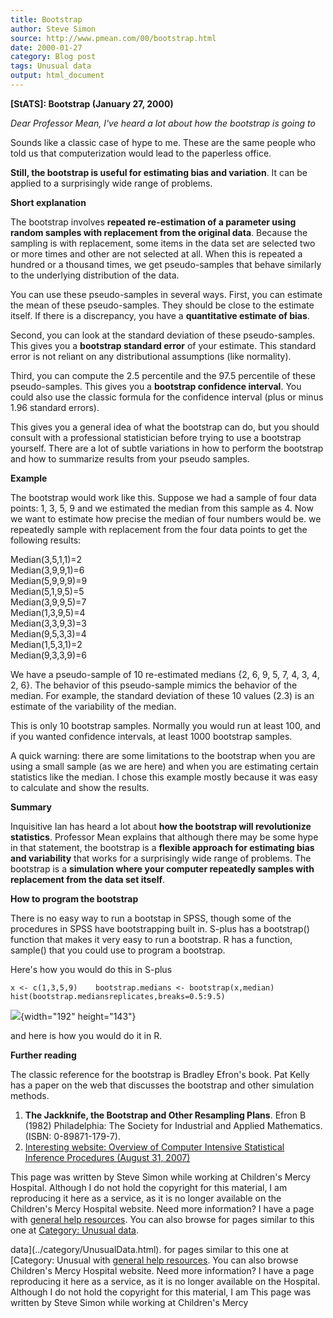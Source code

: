 ```yaml
---
title: Bootstrap
author: Steve Simon
source: http://www.pmean.com/00/bootstrap.html
date: 2000-01-27
category: Blog post
tags: Unusual data
output: html_document
---
```

****[StATS]:** Bootstrap (January 27, 2000)**

*Dear Professor Mean, I've heard a lot about how the bootstrap is going
to*

Sounds like a classic case of hype to me. These are the same people who
told us that computerization would lead to the paperless office.

**Still, the bootstrap is useful for estimating bias and variation**. It
can be applied to a surprisingly wide range of problems.

**Short explanation**

The bootstrap involves **repeated re-estimation of a parameter using
random samples with replacement from the original data**. Because the
sampling is with replacement, some items in the data set are selected
two or more times and other are not selected at all. When this is
repeated a hundred or a thousand times, we get pseudo-samples that
behave similarly to the underlying distribution of the data.

You can use these pseudo-samples in several ways. First, you can
estimate the mean of these pseudo-samples. They should be close to the
estimate itself. If there is a discrepancy, you have a **quantitative
estimate of bias**.

Second, you can look at the standard deviation of these pseudo-samples.
This gives you a **bootstrap standard error** of your estimate. This
standard error is not reliant on any distributional assumptions (like
normality).

Third, you can compute the 2.5 percentile and the 97.5 percentile of
these pseudo-samples. This gives you a **bootstrap confidence
interval**. You could also use the classic formula for the confidence
interval (plus or minus 1.96 standard errors).

This gives you a general idea of what the bootstrap can do, but you
should consult with a professional statistician before trying to use a
bootstrap yourself. There are a lot of subtle variations in how to
perform the bootstrap and how to summarize results from your pseudo
samples.

**Example**

The bootstrap would work like this. Suppose we had a sample of four data
points: 1, 3, 5, 9 and we estimated the median from this sample as 4.
Now we want to estimate how precise the median of four numbers would be.
we repeatedly sample with replacement from the four data points to get
the following results:

Median(3,5,1,1)=2\
Median(3,9,9,1)=6\
Median(5,9,9,9)=9\
Median(5,1,9,5)=5\
Median(3,9,9,5)=7\
Median(1,3,9,5)=4\
Median(3,3,9,3)=3\
Median(9,5,3,3)=4\
Median(1,5,3,1)=2\
Median(9,3,3,9)=6

We have a pseudo-sample of 10 re-estimated medians {2, 6, 9, 5, 7, 4, 3,
4, 2, 6}. The behavior of this pseudo-sample mimics the behavior of the
median. For example, the standard deviation of these 10 values (2.3) is
an estimate of the variability of the median.

This is only 10 bootstrap samples. Normally you would run at least 100,
and if you wanted confidence intervals, at least 1000 bootstrap samples.

A quick warning: there are some limitations to the bootstrap when you
are using a small sample (as we are here) and when you are estimating
certain statistics like the median. I chose this example mostly because
it was easy to calculate and show the results.

**Summary**

Inquisitive Ian has heard a lot about **how the bootstrap will
revolutionize statistics**. Professor Mean explains that although there
may be some hype in that statement, the bootstrap is a **flexible
approach for estimating bias and variability** that works for a
surprisingly wide range of problems. The bootstrap is a **simulation
where your computer repeatedly samples with replacement from the data
set itself**.

**How to program the bootstrap**

There is no easy way to run a bootstap in SPSS, though some of the
procedures in SPSS have bootstrapping built in. S-plus has a bootstrap()
function that makes it very easy to run a bootstrap. R has a function,
sample() that you could use to program a bootstrap.

Here's how you would do this in S-plus

`x <- c(1,3,5,9)    bootstrap.medians <- bootstrap(x,median)    hist(bootstrap.mediansreplicates,breaks=0.5:9.5)`

![](../03/images/bootstrap.gif){width="192" height="143"}

and here is how you would do it in R.

**Further reading**

The classic reference for the bootstrap is Bradley Efron's book. Pat
Kelly has a paper on the web that discusses the bootstrap and other
simulation methods.

1.  **The Jackknife, the Bootstrap and Other Resampling Plans**. Efron
    B (1982) Philadelphia: The Society for Industrial and Applied
    Mathematics. (ISBN: 0-89871-179-7).
2.  [Interesting website: Overview of Computer Intensive Statistical
    Inference Procedures (August
    31, 2007)](../12a/website/ComputerIntensive.asp)

This page was written by Steve Simon while working at Children's Mercy
Hospital. Although I do not hold the copyright for this material, I am
reproducing it here as a service, as it is no longer available on the
Children's Mercy Hospital website. Need more information? I have a page
with [general help resources](../GeneralHelp.html). You can also browse
for pages similar to this one at [Category: Unusual
data](../category/UnusualData.html).
<!---More--->
data](../category/UnusualData.html).
for pages similar to this one at [Category: Unusual
with [general help resources](../GeneralHelp.html). You can also browse
Children's Mercy Hospital website. Need more information? I have a page
reproducing it here as a service, as it is no longer available on the
Hospital. Although I do not hold the copyright for this material, I am
This page was written by Steve Simon while working at Children's Mercy

<!---Do not use
****[StATS]:** Bootstrap (January 27, 2000)**
This page was written by Steve Simon while working at Children's Mercy
Hospital. Although I do not hold the copyright for this material, I am
reproducing it here as a service, as it is no longer available on the
Children's Mercy Hospital website. Need more information? I have a page
with [general help resources](../GeneralHelp.html). You can also browse
for pages similar to this one at [Category: Unusual
data](../category/UnusualData.html).
--->

